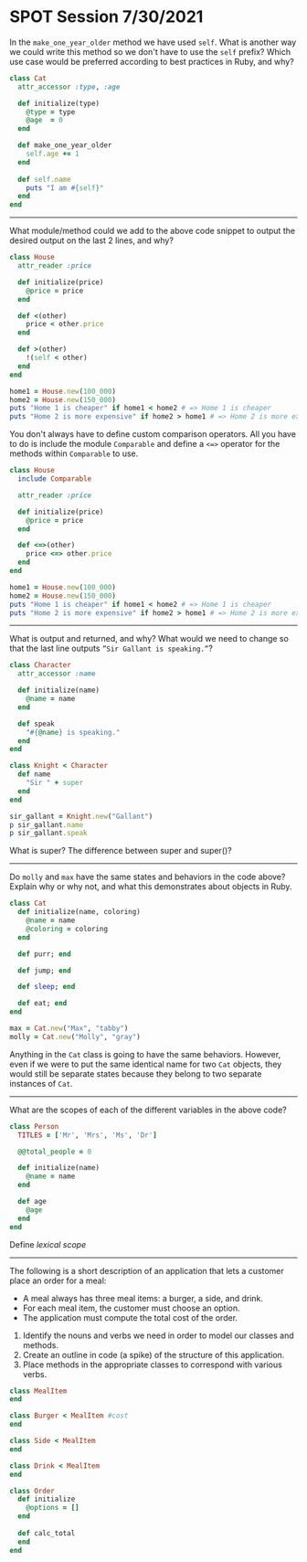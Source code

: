 # SPOT Session 7/30/2021

In the `make_one_year_older` method we have used `self`. What is another way we could write this method so we don't have to use the `self` prefix? Which use case would be preferred according to best practices in Ruby, and why?

```ruby
class Cat
  attr_accessor :type, :age

  def initialize(type)
    @type = type
    @age  = 0
  end

  def make_one_year_older
    self.age += 1
  end
  
  def self.name 
    puts "I am #{self}"
  end
end
```

---

What module/method could we add to the above code snippet to output the desired output on the last 2 lines, and why?

```ruby
class House
  attr_reader :price

  def initialize(price)
    @price = price
  end

  def <(other)
    price < other.price
  end

  def >(other)
    !(self < other)
  end
end

home1 = House.new(100_000)
home2 = House.new(150_000)
puts "Home 1 is cheaper" if home1 < home2 # => Home 1 is cheaper
puts "Home 2 is more expensive" if home2 > home1 # => Home 2 is more expensive
```

You don't always have to define custom comparison operators. All you have to do is include the module `Comparable` and define a `<=>` operator for the methods within `Comparable` to use.

```ruby
class House
  include Comparable

  attr_reader :price

  def initialize(price)
    @price = price
  end

  def <=>(other)
    price <=> other.price
  end
end

home1 = House.new(100_000)
home2 = House.new(150_000)
puts "Home 1 is cheaper" if home1 < home2 # => Home 1 is cheaper
puts "Home 2 is more expensive" if home2 > home1 # => Home 2 is more expensive
```

---

What is output and returned, and why? What would we need to change so that the last line outputs `”Sir Gallant is speaking.”`?

```ruby
class Character
  attr_accessor :name

  def initialize(name)
    @name = name
  end

  def speak
    "#{@name} is speaking."
  end
end

class Knight < Character
  def name
    "Sir " + super
  end
end

sir_gallant = Knight.new("Gallant")
p sir_gallant.name 
p sir_gallant.speak 
```

What is super? The difference between super and super()?

---

Do `molly` and `max` have the same states and behaviors in the code above? Explain why or why not, and what this demonstrates about objects in Ruby.

```ruby
class Cat
  def initialize(name, coloring)
    @name = name
    @coloring = coloring
  end

  def purr; end

  def jump; end

  def sleep; end

  def eat; end
end

max = Cat.new("Max", "tabby")
molly = Cat.new("Molly", "gray")
```

Anything in the `Cat` class is going to have the same behaviors. However, even if we were to put the same identical name for two `Cat` objects, they would still be separate states because they belong to two separate instances of `Cat`.

---

What are the scopes of each of the different variables in the above code?

```ruby
class Person
  TITLES = ['Mr', 'Mrs', 'Ms', 'Dr']

  @@total_people = 0

  def initialize(name)
    @name = name
  end

  def age
    @age
  end
end
```

Define _lexical scope_

---

The following is a short description of an application that lets a customer place an order for a meal:

- A meal always has three meal items: a burger, a side, and drink.
- For each meal item, the customer must choose an option.
- The application must compute the total cost of the order.

1. Identify the nouns and verbs we need in order to model our classes and methods.
2. Create an outline in code (a spike) of the structure of this application.
3. Place methods in the appropriate classes to correspond with various verbs.

```ruby
class MealItem
end

class Burger < MealItem #cost
end

class Side < MealItem
end

class Drink < MealItem
end

class Order
  def initialize
    @options = []
  end
  
  def calc_total
  end
end
```
